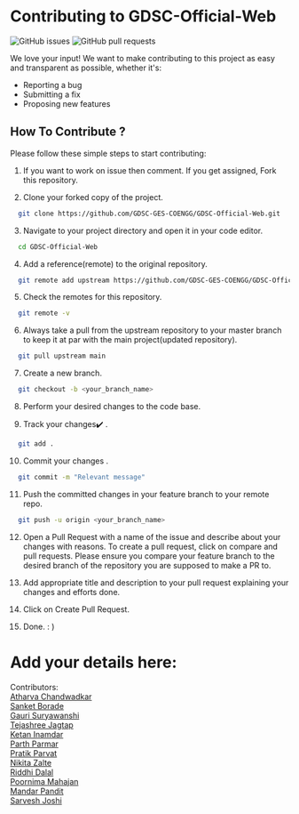 # Contributing to GDSC-Official-Web

![GitHub issues](https://img.shields.io/github/issues/GDSC-GES-COENGG/GDSC-Official-Web?color=%2300f00)
![GitHub pull requests](https://img.shields.io/github/issues-pr/GDSC-GES-COENGG/GDSC-Official-Web?color=%2300f00)

We love your input! We want to make contributing to this project as easy and transparent as possible, whether it's:
- Reporting a bug
- Submitting a fix
- Proposing new features

## How To Contribute ?

Please follow these simple steps to start contributing:

1. If you want to work on issue then comment. If you get assigned, Fork this repository.

2. Clone your forked copy of the project.

```bash
  git clone https://github.com/GDSC-GES-COENGG/GDSC-Official-Web.git
```
3. Navigate to your project directory and open it in your code editor. 
```bash
  cd GDSC-Official-Web
```
4. Add a reference(remote) to the original repository.
```bash
  git remote add upstream https://github.com/GDSC-GES-COENGG/GDSC-Official-Web.git
```

5. Check the remotes for this repository.
```bash
  git remote -v
```

6. Always take a pull from the upstream repository to your master branch to keep it at par with the main project(updated repository).
```bash
  git pull upstream main
```

7. Create a new branch.
```bash
  git checkout -b <your_branch_name>
```

8. Perform your desired changes to the code base.

9. Track your changes✔️ .
```bash
  git add .
```
 
10. Commit your changes .
```bash
  git commit -m "Relevant message"
```

11. Push the committed changes in your feature branch to your remote repo.
```bash
  git push -u origin <your_branch_name>
```

12. Open a Pull Request with a name of the issue and describe about your changes with reasons. To create a pull request, click on compare and pull requests. Please ensure you compare your feature branch to the desired branch of the repository you are supposed to make a PR to.

13. Add appropriate title and description to your pull request explaining your changes and efforts done.

14. Click on Create Pull Request.

15. Done. : )

# Add your details here:

Contributors:
<br>[Atharva Chandwadkar](https://github.com/atharva21-stack)
<br>[Sanket Borade](https://github.com/Sanket1308)
<br>[Gauri Suryawanshi](https://github.com/Gauri-Suryawanshi)
<br>[Tejashree Jagtap](https://github.com/Tejashree198)
<br>[Ketan Inamdar](https://github.com/inamdarketan)
<br>[Parth Parmar](https://github.com/parth2312)
<br>[Pratik Parvat](https://github.com/Pratikparvat)
<br>[Nikita Zalte](https://github.com/Nikita6118)
<br>[Riddhi Dalal](https://github.com/daisy2748)
<br>[Poornima Mahajan](https://github.com/Poornima164)
<br>[Mandar Pandit](https://github.com/Leo212003)
<br>[Sarvesh Joshi](https://github.com/SavageJoshi)





